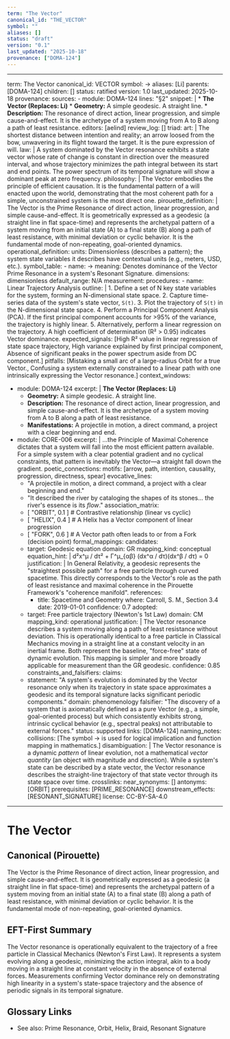 ```yaml
---
term: "The Vector"
canonical_id: "THE_VECTOR"
symbol: ""
aliases: []
status: "draft"
version: "0.1"
last_updated: "2025-10-18"
provenance: ["DOMA-124"]
---
```


---
term: The Vector
canonical_id: VECTOR
symbol: →
aliases: [Li]
parents: [DOMA-124]
children: []
status: ratified
version: 1.0
last_updated: 2025-10-18
provenance:
  sources:
    - module: DOMA-124
      lines: "§2"
      snippet: |
        *   **The Vector (Replaces: Li)**
            *   **Geometry:** A simple geodesic. A straight line.
            *   **Description:** The resonance of direct action, linear progression, and simple cause-and-effect. It is the archetype of a system moving from A to B along a path of least resistance.
  editors: [aelind]
  review_log: []
triad:
  art: |
    The shortest distance between intention and reality; an arrow loosed from the bow, unwavering in its flight toward the target. It is the pure expression of will.
  law: |
    A system dominated by the Vector resonance exhibits a state vector whose rate of change is constant in direction over the measured interval, and whose trajectory minimizes the path integral between its start and end points. The power spectrum of its temporal signature will show a dominant peak at zero frequency.
  philosophy: |
    The Vector embodies the principle of efficient causation. It is the fundamental pattern of a will enacted upon the world, demonstrating that the most coherent path for a simple, unconstrained system is the most direct one.
pirouette_definition: |
  The Vector is the Prime Resonance of direct action, linear progression, and simple cause-and-effect. It is geometrically expressed as a geodesic (a straight line in flat space-time) and represents the archetypal pattern of a system moving from an initial state (A) to a final state (B) along a path of least resistance, with minimal deviation or cyclic behavior. It is the fundamental mode of non-repeating, goal-oriented dynamics.
operational_definition:
  units: Dimensionless (describes a pattern); the system state variables it describes have contextual units (e.g., meters, USD, etc.).
  symbol_table:
    - name: →
      meaning: Denotes dominance of the Vector Prime Resonance in a system's Resonant Signature.
      dimensions: dimensionless
      default_range: N/A
  measurement:
    procedures:
      - name: Linear Trajectory Analysis
        outline: |
          1. Define a set of N key state variables for the system, forming an N-dimensional state space.
          2. Capture time-series data of the system's state vector, `S(t)`.
          3. Plot the trajectory of `S(t)` in the N-dimensional state space.
          4. Perform a Principal Component Analysis (PCA). If the first principal component accounts for >95% of the variance, the trajectory is highly linear.
          5. Alternatively, perform a linear regression on the trajectory. A high coefficient of determination (R² > 0.95) indicates Vector dominance.
        expected_signals: [High R² value in linear regression of state space trajectory, High variance explained by first principal component, Absence of significant peaks in the power spectrum aside from DC component.]
        pitfalls: [Mistaking a small arc of a large-radius Orbit for a true Vector., Confusing a system externally constrained to a linear path with one intrinsically expressing the Vector resonance.]
context_windows:
  - module: DOMA-124
    excerpt: |
      **The Vector (Replaces: Li)**
      *   **Geometry:** A simple geodesic. A straight line.
      *   **Description:** The resonance of direct action, linear progression, and simple cause-and-effect. It is the archetype of a system moving from A to B along a path of least resistance.
      *   **Manifestations:** A projectile in motion, a direct command, a project with a clear beginning and end.
  - module: CORE-006
    excerpt: |
      ...the Principle of Maximal Coherence dictates that a system will fall into the most efficient pattern available. For a simple system with a clear potential gradient and no cyclical constraints, that pattern is inevitably the Vector—a straight fall down the gradient.
poetic_connections:
  motifs: [arrow, path, intention, causality, progression, directness, spear]
  evocative_lines:
    - "A projectile in motion, a direct command, a project with a clear beginning and end."
    - "It described the river by cataloging the shapes of its stones... the river's essence is its *flow*."
  association_matrix:
    - [ "ORBIT", 0.1 ]       # Contrastive relationship (linear vs cyclic)
    - [ "HELIX", 0.4 ]        # A Helix has a Vector component of linear progression
    - [ "FORK", 0.6 ]         # A Vector path often leads to or from a Fork (decision point)
formal_mappings:
  candidates:
    - target: Geodesic equation
      domain: GR
      mapping_kind: conceptual
      equation_hint: |
        d²x^μ / dτ² + Γ^μ_{αβ} (dx^α / dτ)(dx^β / dτ) = 0
      justification: |
        In General Relativity, a geodesic represents the "straightest possible path" for a free particle through curved spacetime. This directly corresponds to the Vector's role as the path of least resistance and maximal coherence in the Pirouette Framework's "coherence manifold".
      references:
        - title: Spacetime and Geometry
          where: Carroll, S. M., Section 3.4
          date: 2019-01-01
      confidence: 0.7
  adopted:
    - target: Free particle trajectory (Newton's 1st Law)
      domain: CM
      mapping_kind: operational
      justification: |
        The Vector resonance describes a system moving along a path of least resistance without deviation. This is operationally identical to a free particle in Classical Mechanics moving in a straight line at a constant velocity in an inertial frame. Both represent the baseline, "force-free" state of dynamic evolution. This mapping is simpler and more broadly applicable for measurement than the GR geodesic.
      confidence: 0.85
constraints_and_falsifiers:
  claims:
    - statement: "A system's evolution is dominated by the Vector resonance only when its trajectory in state space approximates a geodesic and its temporal signature lacks significant periodic components."
      domain: phenomenology
      falsifier: "The discovery of a system that is axiomatically defined as a pure Vector (e.g., a simple, goal-oriented process) but which consistently exhibits strong, intrinsic cyclical behavior (e.g., spectral peaks) not attributable to external forces."
      status: supported
      links: [DOMA-124]
naming_notes:
  collisions: [The symbol → is used for logical implication and function mapping in mathematics.]
  disambiguation: |
    The Vector resonance is a dynamic *pattern* of linear evolution, not a mathematical *vector quantity* (an object with magnitude and direction). While a system's state can be described by a state vector, the Vector resonance describes the straight-line trajectory of that state vector through its state space over time.
crosslinks:
  near_synonyms: []
  antonyms: [ORBIT]
  prerequisites: [PRIME_RESONANCE]
  downstream_effects: [RESONANT_SIGNATURE]
license: CC-BY-SA-4.0
---

# The Vector

## Canonical (Pirouette)
The Vector is the Prime Resonance of direct action, linear progression, and simple cause-and-effect. It is geometrically expressed as a geodesic (a straight line in flat space-time) and represents the archetypal pattern of a system moving from an initial state (A) to a final state (B) along a path of least resistance, with minimal deviation or cyclic behavior. It is the fundamental mode of non-repeating, goal-oriented dynamics.

## EFT-First Summary
The Vector resonance is operationally equivalent to the trajectory of a free particle in Classical Mechanics (Newton's First Law). It represents a system evolving along a geodesic, minimizing the action integral, akin to a body moving in a straight line at constant velocity in the absence of external forces. Measurements confirming Vector dominance rely on demonstrating high linearity in a system's state-space trajectory and the absence of periodic signals in its temporal signature.

## Glossary Links
- See also: Prime Resonance, Orbit, Helix, Braid, Resonant Signature
